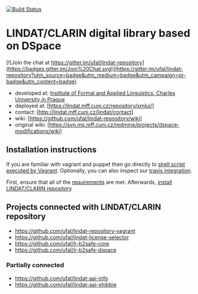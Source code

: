 [![Build Status](https://travis-ci.org/ufal/lindat-repository.svg?branch=master)](https://travis-ci.org/ufal/lindat-repository)

# LINDAT/CLARIN digital library based on DSpace

[![Join the chat at https://gitter.im/ufal/lindat-repository](https://badges.gitter.im/Join%20Chat.svg)](https://gitter.im/ufal/lindat-repository?utm_source=badge&utm_medium=badge&utm_campaign=pr-badge&utm_content=badge)

* developed at: [Institute of Formal and Applied Linguistics, Charles University in Prague](http://ufal.mff.cuni.cz/)
* deployed at: [https://lindat.mff.cuni.cz/repository/xmlui/]
* contact: [http://lindat.mff.cuni.cz/lindat/contact]
* wiki: [https://github.com/ufal/lindat-repository/wiki]
* original wiki: [https://svn.ms.mff.cuni.cz/redmine/projects/dspace-modifications/wiki]



## Installation instructions

If you are familiar with vagrant and puppet then go directly to
[shell script executed by Vagrant](https://github.com/ufal/lindat-repository-vagrant/blob/master/Projects/setup.lindat.sh).
Optionally, you can also inspect our [travis integration](https://github.com/ufal/lindat-repository/blob/master/.travis.yml).

First, ensure that all of the [requirements](https://github.com/ufal/lindat-repository/wiki/Installation----Prerequisites) are met.
Afterwards, [install LINDAT/CLARIN repository](https://github.com/ufal/lindat-repository/wiki/Installation)


## Projects connected with LINDAT/CLARIN repository

* https://github.com/ufal/lindat-repository-vagrant
* https://github.com/ufal/lindat-license-selector
* https://github.com/ufal/lr-b2safe-core
* https://github.com/ufal/lr-b2safe-dspace

### Partially connected

* https://github.com/ufal/lindat-aai-info
* https://github.com/ufal/lindat-aai-shibbie
